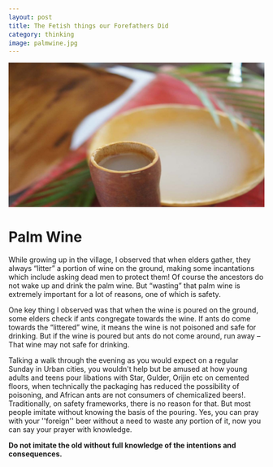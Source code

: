 ```yaml
---
layout: post
title: The Fetish things our Forefathers Did
category: thinking
image: palmwine.jpg
---
```



![palmwine](/images/palmwine.jpg)
<br>

# Palm Wine

While growing up in the village, I observed that when elders gather, they always “litter” a portion of wine on the ground, making some incantations which include asking dead men to protect them! Of course the ancestors do not wake up and drink the palm wine. But “wasting” that palm wine is extremely important for a lot of reasons, one of which is safety.

One key thing I observed was that when the wine is poured on the ground, some elders check if ants congregate towards the wine. If ants do come towards the “littered” wine, it means the wine is not poisoned and safe for drinking. But if the wine is poured but ants do not come around, run away – That wine may not safe for drinking.

Talking a walk through the evening as you would expect on a regular Sunday in Urban cities, you wouldn't help but be amused at how young adults and teens pour libations with Star, Gulder, Orijin etc on cemented floors, when technically the packaging has reduced the possibility of poisoning, and African ants are not consumers of chemicalized beers!. Traditionally, on safety frameworks, there is no reason for that. But most people imitate without knowing the basis of the pouring. Yes, you can pray with your ''foreign'' beer without a need to waste any portion of it, now you can say your prayer with knowledge.


**Do not imitate the old without full knowledge of the intentions and consequences.**